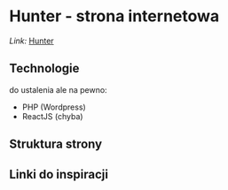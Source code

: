 # Hunter - strona internetowa

_Link:_ [Hunter](http://hunter.polkowice.pl/)

## Technologie

do ustalenia ale na pewno:

- PHP (Wordpress)
- ReactJS (chyba)

## Struktura strony

## Linki do inspiracji
